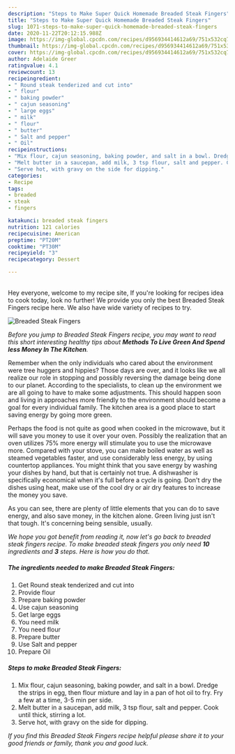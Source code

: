 ```yaml
---
description: "Steps to Make Super Quick Homemade Breaded Steak Fingers"
title: "Steps to Make Super Quick Homemade Breaded Steak Fingers"
slug: 1071-steps-to-make-super-quick-homemade-breaded-steak-fingers
date: 2020-11-22T20:12:15.988Z
image: https://img-global.cpcdn.com/recipes/d956934414612a69/751x532cq70/breaded-steak-fingers-recipe-main-photo.jpg
thumbnail: https://img-global.cpcdn.com/recipes/d956934414612a69/751x532cq70/breaded-steak-fingers-recipe-main-photo.jpg
cover: https://img-global.cpcdn.com/recipes/d956934414612a69/751x532cq70/breaded-steak-fingers-recipe-main-photo.jpg
author: Adelaide Greer
ratingvalue: 4.1
reviewcount: 13
recipeingredient:
- " Round steak tenderized and cut into"
- " flour"
- " baking powder"
- " cajun seasoning"
- " large eggs"
- " milk"
- " flour"
- " butter"
- " Salt and pepper"
- " Oil"
recipeinstructions:
- "Mix flour, cajun seasoning, baking powder, and salt in a bowl. Dredge the strips in egg, then flour mixture and lay in a pan of hot oil to fry. Fry a few at a time, 3-5 min per side."
- "Melt butter in a saucepan, add milk, 3 tsp flour, salt and pepper. Cook until thick, stirring a lot."
- "Serve hot, with gravy on the side for dipping."
categories:
- Recipe
tags:
- breaded
- steak
- fingers

katakunci: breaded steak fingers 
nutrition: 121 calories
recipecuisine: American
preptime: "PT20M"
cooktime: "PT30M"
recipeyield: "3"
recipecategory: Dessert

---
```

<br>
Hey everyone, welcome to my recipe site, If you're looking for recipes idea to cook today, look no further! We provide you only the best Breaded Steak Fingers recipe here. We also have wide variety of recipes to try.
<br>


![Breaded Steak Fingers](https://img-global.cpcdn.com/recipes/d956934414612a69/751x532cq70/breaded-steak-fingers-recipe-main-photo.jpg)

<i>Before you jump to Breaded Steak Fingers recipe, you may want to read this short interesting healthy tips about 
<strong>Methods To Live Green And Spend less Money In The Kitchen</strong>.</i>
</br>

Remember when the only individuals who cared about the environment were tree huggers and hippies? Those days are over, and it looks like we all realize our role in stopping and possibly reversing the damage being done to our planet. According to the specialists, to clean up the environment we are all going to have to make some adjustments. This should happen soon and living in approaches more friendly to the environment should become a goal for every individual family. The kitchen area is a good place to start saving energy by going more green.

Perhaps the food is not quite as good when cooked in the microwave, but it will save you money to use it over your oven. Possibly the realization that an oven utilizes 75% more energy will stimulate you to use the microwave more. Compared with your stove, you can make boiled water as well as steamed vegetables faster, and use considerably less energy, by using countertop appliances. You might think that you save energy by washing your dishes by hand, but that is certainly not true. A dishwasher is specifically economical when it's full before a cycle is going. Don't dry the dishes using heat, make use of the cool dry or air dry features to increase the money you save.

As you can see, there are plenty of little elements that you can do to save energy, and also save money, in the kitchen alone. Green living just isn't that tough. It's concerning being sensible, usually.


<i>We hope you got benefit from reading it, now let's go back to breaded steak fingers recipe. To make breaded steak fingers you only need <strong>10</strong> ingredients and <strong>3</strong> steps. Here is how you do that.
</i>

##### The ingredients needed to make Breaded Steak Fingers:

1. Get  Round steak tenderized and cut into
1. Provide  flour
1. Prepare  baking powder
1. Use  cajun seasoning
1. Get  large eggs
1. You need  milk
1. You need  flour
1. Prepare  butter
1. Use  Salt and pepper
1. Prepare  Oil


##### Steps to make Breaded Steak Fingers:

1. Mix flour, cajun seasoning, baking powder, and salt in a bowl. Dredge the strips in egg, then flour mixture and lay in a pan of hot oil to fry. Fry a few at a time, 3-5 min per side.
1. Melt butter in a saucepan, add milk, 3 tsp flour, salt and pepper. Cook until thick, stirring a lot.
1. Serve hot, with gravy on the side for dipping.


<i>If you find this Breaded Steak Fingers recipe helpful please share it to your good friends or family, thank you and good luck.</i>

